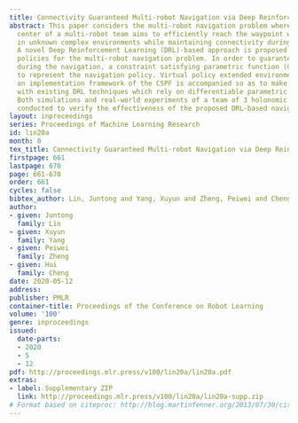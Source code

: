 ```yaml
---
title: Connectivity Guaranteed Multi-robot Navigation via Deep Reinforcement Learning
abstract: This paper considers the multi-robot navigation problem where the geometric
  center of a multi-robot team aims to efficiently reach the waypoint without collisions
  in unknown complex environments while maintaining connectivity during the navigation.
  A novel Deep Reinforcement Learning (DRL)-based approach is proposed to derive end-to-end
  policies for the multi-robot navigation problem. In order to guarantee the connectivity
  during the navigation, a constraint satisfying parametric function (CSPF) is proposed
  to represent the navigation policy. Virtual policy extended environment (VP2E),
  an implementation framework of the CSPF is accompanied so as to make CSPF compatible
  with existing DRL techniques which rely on differentiable parametric functions.
  Both simulations and real-world experiments of a team of 3 holonomic robots are
  conducted to verify the effectiveness of the proposed DRL-based navigation method.
layout: inproceedings
series: Proceedings of Machine Learning Research
id: lin20a
month: 0
tex_title: Connectivity Guaranteed Multi-robot Navigation via Deep Reinforcement Learning
firstpage: 661
lastpage: 670
page: 661-670
order: 661
cycles: false
bibtex_author: Lin, Juntong and Yang, Xuyun and Zheng, Peiwei and Cheng, Hui
author:
- given: Juntong
  family: Lin
- given: Xuyun
  family: Yang
- given: Peiwei
  family: Zheng
- given: Hui
  family: Cheng
date: 2020-05-12
address: 
publisher: PMLR
container-title: Proceedings of the Conference on Robot Learning
volume: '100'
genre: inproceedings
issued:
  date-parts:
  - 2020
  - 5
  - 12
pdf: http://proceedings.mlr.press/v100/lin20a/lin20a.pdf
extras:
- label: Supplementary ZIP
  link: http://proceedings.mlr.press/v100/lin20a/lin20a-supp.zip
# Format based on citeproc: http://blog.martinfenner.org/2013/07/30/citeproc-yaml-for-bibliographies/
---
```

